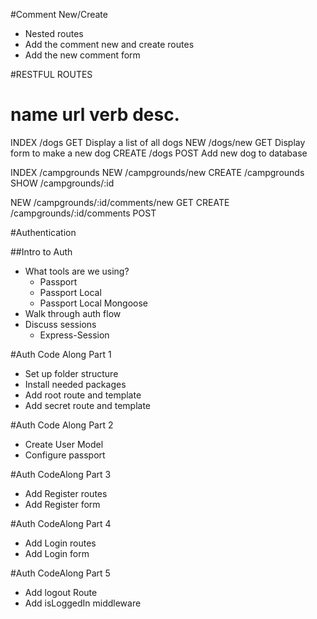 #Comment New/Create
* Nested routes
* Add the comment new and create routes
* Add the new comment form


#RESTFUL ROUTES

name      url         verb        desc.
================================================
INDEX    /dogs       GET         Display a list of all dogs
NEW      /dogs/new   GET         Display form to make a new dog
CREATE   /dogs       POST        Add new dog to database

INDEX   /campgrounds
NEW     /campgrounds/new
CREATE  /campgrounds
SHOW    /campgrounds/:id

NEW     /campgrounds/:id/comments/new    GET
CREATE  /campgrounds/:id/comments        POST

#Authentication

##Intro to Auth
* What tools are we using?
    * Passport
    * Passport Local
    * Passport Local Mongoose
* Walk through auth flow
* Discuss sessions
    * Express-Session

#Auth Code Along Part 1
* Set up folder structure
* Install needed packages
* Add root route and template
* Add secret route and template

#Auth Code Along Part 2
* Create User Model
* Configure passport

#Auth CodeAlong Part 3
* Add Register routes
* Add Register form

#Auth CodeAlong Part 4
* Add Login routes
* Add Login form

#Auth CodeAlong Part 5
* Add logout Route
* Add isLoggedIn middleware
